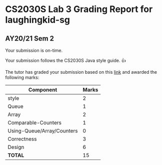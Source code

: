 
# CS2030S Lab 3 Grading Report for laughingkid-sg
## AY20/21 Sem 2

Your submission is on-time.

Your submission follows the CS2030S Java style guide. :+1:

The tutor has graded your submission based on this [link](https://github.com/nus-cs2030s-2021-s2/lab3-laughingkid-sg/commit/328777a2ab776b0a5c2bd431349c8fcd53373661) and awarded the following marks:

| Component | Marks |
|-----------|-------|
| style     | 2 |
| Queue<T> | 1 |
| Array<T> | 2 |
| Comparable-Counters | 1 |
| Using-Queue/Array/Counters | 0 |
| Correctness | 3 |
| Design | 6 |
| **TOTAL**      | 15 |
